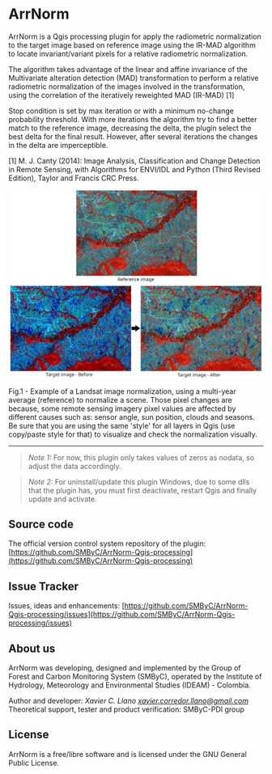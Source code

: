 # ArrNorm

ArrNorm is a Qgis processing plugin for apply the radiometric normalization to the target image based on reference image using the IR-MAD algorithm to locate invariant/variant pixels for a relative radiometric normalization.

The algorithm takes advantage of the linear and affine invariance of the Multivariate alteration detection (MAD)
transformation to perform a relative radiometric normalization of the images involved in the transformation, using the correlation of the iteratively reweighted MAD (IR-MAD) [1]

Stop condition is set by max iteration or with a minimum no-change probability threshold. With more iterations the algorithm try to find a better match to the reference image, decreasing the delta, the plugin select the best delta for the final result. However, after several iterations the changes in the delta are imperceptible.

[1] M. J. Canty (2014): Image Analysis, Classification and Change Detection in Remote Sensing, with Algorithms for ENVI/IDL and Python (Third Revised Edition), Taylor and Francis CRC Press.

![](docs/img/example.jpg)

<figcaption>Fig.1 - Example of a Landsat image normalization, using a multi-year average (reference) to normalize a scene. Those pixel changes are because, some remote sensing imagery pixel values are affected by different causes such as: sensor angle, sun position, clouds and seasons. Be sure that you are using the same 'style' for all layers in Qgis (use copy/paste style for that) to visualize and check the normalization visually.</figcaption>

---

> *Note 1:* For now, this plugin only takes values of zeros as nodata, so adjust the data accordingly.

> *Note 2:* For uninstall/update this plugin Windows, due to some dlls that the plugin has, you must first deactivate, restart Qgis and finally update and activate.

## Source code

The official version control system repository of the plugin:
[https://github.com/SMByC/ArrNorm-Qgis-processing](https://github.com/SMByC/ArrNorm-Qgis-processing)

## Issue Tracker

Issues, ideas and enhancements: [https://github.com/SMByC/ArrNorm-Qgis-processing/issues](https://github.com/SMByC/ArrNorm-Qgis-processing/issues)

## About us

ArrNorm was developing, designed and implemented by the Group of Forest and Carbon Monitoring System (SMByC), operated by the Institute of Hydrology, Meteorology and Environmental Studies (IDEAM) - Colombia.

Author and developer: *Xavier C. Llano* *<xavier.corredor.llano@gmail.com>*  
Theoretical support, tester and product verification: SMByC-PDI group

## License

ArrNorm is a free/libre software and is licensed under the GNU General Public License.
